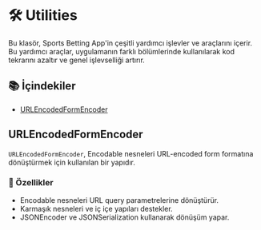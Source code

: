 # 🛠 Utilities

Bu klasör, Sports Betting App'in çeşitli yardımcı işlevler ve araçlarını içerir. Bu yardımcı araçlar, uygulamanın farklı bölümlerinde kullanılarak kod tekrarını azaltır ve genel işlevselliği artırır.

## 📚 İçindekiler

- [URLEncodedFormEncoder](#urlencodedformencoder)

## URLEncodedFormEncoder

`URLEncodedFormEncoder`, Encodable nesneleri URL-encoded form formatına dönüştürmek için kullanılan bir yapıdır.

### 🌟 Özellikler

- Encodable nesneleri URL query parametrelerine dönüştürür.
- Karmaşık nesneleri ve iç içe yapıları destekler.
- JSONEncoder ve JSONSerialization kullanarak dönüşüm yapar.
